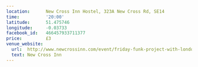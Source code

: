 ```yaml
---
location:      New Cross Inn Hostel, 323A New Cross Rd, SE14
time:          '20:00'
latitude:      51.475746
longitude:     -0.03733
facebook_id:   466457933711377
price:         £3
venue_website:
  url:  http://www.newcrossinn.com/event/friday-funk-project-with-london-beat-club-more/
  text: New Cross Inn
---
```

